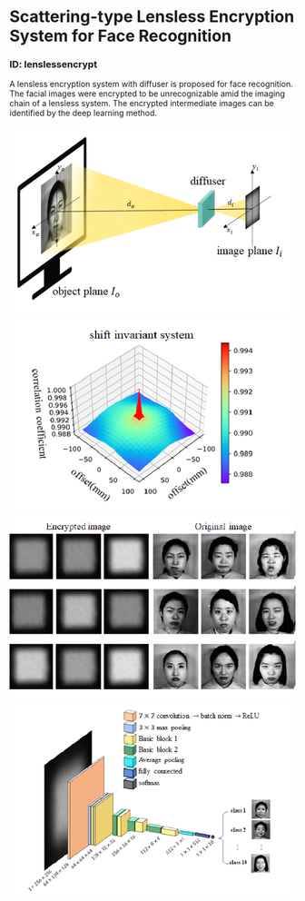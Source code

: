 # Scattering-type Lensless Encryption System for Face Recognition 
### ID: lenslessencrypt
A lensless encryption system with diffuser is proposed for face recognition. The facial images were encrypted to be unrecognizable amid the imaging chain of a lensless system. The encrypted intermediate images can be identified by the deep learning method.

![pic1](assets/img/research/lenslessencrypt/lenslessencrypt_1.png)
![pic2](assets/img/research/lenslessencrypt/lenslessencrypt_2.png)
![pic3](assets/img/research/lenslessencrypt/lenslessencrypt_3.png)
![pic4](assets/img/research/lenslessencrypt/lenslessencrypt_4.png)